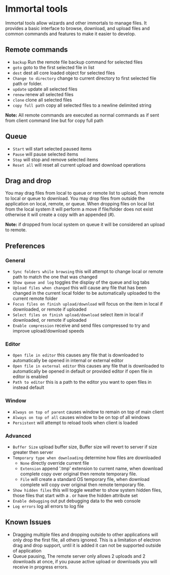 # Immortal tools

Immortal tools allow wizards and other immortals to manage files. It provides a basic interface to browse, download, and upload files and common commands and features to make it easier to develop.

## Remote commands

- `backup` Run the remote file backup command for selected files
- `goto`  goto to the first selected file in list
- `dest` dest all core loaded object for selected files
- `Change to directory` change to current directory to first selected file path or folder.
- `update` update all selected files
- `renew` renew all selected files
- `clone` clone all selected files
- `copy full path` copy all selected files to a newline delimited string

**Note:** All remote commands are executed as normal commands as if sent from client command line but for copy full path

## Queue

- `Start` will start selected paused items
- `Pause` will pause selected items
- `Stop` will stop and remove selected items
- `Reset all` will reset all current upload and download operations

## Drag and drop

You may drag files from local to queue or remote list to upload, from remote to local or queue to download. You may drop files from outside the application on local, remote, or queue. When dropping files on local list from the local system it will perform a move if file/folder does not exist otherwise it will create a copy with an appended (#).

**Note:** if dropped from local system on queue it will be considered an upload to remote.

## Preferences

### General

- `Sync folders while browsing` this will attempt to change local or remote path to match the one that was changed
- `Show queue and log` toggles the display of the queue and log tabs
- `Upload files when changed` this will cause any file that has been changed in the current local folder to be automatically uploaded to the current remote folder
- `Focus files on finish upload/download` will focus on the item in local if downloaded, or remote if uploaded
- `Select files on finish upload/download` select item in local if downloaded, or remote if uploaded
- `Enable compression` receive and send files compressed to try and improve upload/download speeds

### Editor

- `Open file in editor` this causes any file that is downloaded to automatically be opened in internal or external editor
- `Open file in external editor` this causes any file that is downloaded to automatically be opened in default or provided editor if open file in editor is enabled
- `Path to editor` this is a path to the editor you want to open files in instead default

### Window

- `Always on top of parent` causes window to remain on top of main client
- `Always on top of all` causes window to be on top of all windows
- `Persistent` will attempt to reload tools when client is loaded

### Advanced

- `Buffer Size` upload buffer size, Buffer size will revert to server if size greater then server
- `Temporary type when downloading` determine how files are downloaded
  - `None` directly override current file
  - `Extension` append '.tmp' extension to current name, when download complete copy over original then remote temporary file.
  - `File` will create a standard OS temporary file, when download complete will copy over original then remote temporary file.
- `Show hidden files` this will toggle weather to show system hidden files, those files that start with a . or have the hidden attribute set
- `Enable debugging` out put debugging data to the web console
- `Log errors` log all errors to log file

## Known Issues

- Dragging multiple files and dropping outside to other applications will only drop the first file, all others ignored. This is a limitation of electron drag and drop support, until it is added it can not be supported outside of application
- Queue pausing, The remote server only allows 2 uploads and 2 downloads at once, if you pause active upload or downloads you will receive in progress errors.